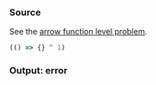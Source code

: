 ### Source
See the [arrow function level problem](../../../../parser/docs/arrow-function-level-problem.md).

```js
(() => {} ^ 1)
```

### Output: error
